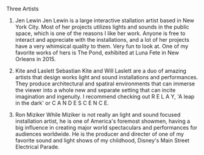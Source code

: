 Three Artists

1. Jen Lewin
Jen Lewin is a large interactive stallation artist based in New York City. 
Most of her projects utilizes lights and sounds in the public space, which is one of the reasons I like her work. 
Anyone is free to interact and appreciate with the installations, and a lot of her projects have a very whimsical quality to them. 
Very fun to look at. One of my favorite works of hers is The Pond, exhibited at Luna Fete in New Orleans in 2015.

2. Kite and Laslett
Sebastian Kite and Will Laslett are a duo of amazing artists that design works light and sound installations and performances. 
They produce architectural and spatiral environments that can immerse the viewer into a whole new and separate setting that 
can incite imagination and ingenuity. I recommend checking out R E L A Y, 'A leap in the dark' or C A N D E S C E N C E.

3. Ron Miziker 
While Miziker is not really an light and sound focused installation artist, he is one of America's foremost showmen, 
having a big influence  in creating major world spectaculars and performances for audiences worldwide. 
He is the producer and directer of one of my favorite sound and light shows of my childhood, Disney's Main Street Electrical Parade.
